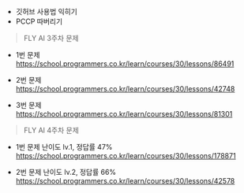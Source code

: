 * 깃허브 사용법 익히기
* PCCP 따버리기



> FLY AI 3주차 문제 
* 1번 문제
https://school.programmers.co.kr/learn/courses/30/lessons/86491

* 2번 문제
https://school.programmers.co.kr/learn/courses/30/lessons/42748

* 3번 문제
https://school.programmers.co.kr/learn/courses/30/lessons/81301



> FLY AI 4주차 문제
* 1번 문제
난이도 lv.1, 정답률 47%
https://school.programmers.co.kr/learn/courses/30/lessons/178871

* 2번 문제
난이도 lv.2, 정답률 66%
https://school.programmers.co.kr/learn/courses/30/lessons/42578

